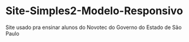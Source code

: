 # Site-Simples2-Modelo-Responsivo
Site usado pra ensinar alunos do Novotec do Governo do Estado de São Paulo
